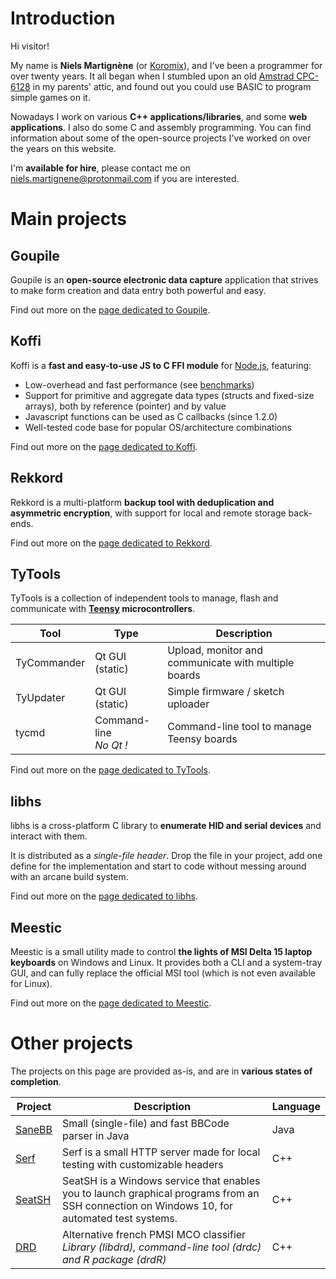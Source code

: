 # Introduction

Hi visitor!

My name is **Niels Martignène** (or [Koromix](https://github.com/Koromix)), and I've been a programmer for over twenty years. It all began when I stumbled upon an old [Amstrad CPC-6128](https://en.wikipedia.org/wiki/Amstrad_CPC#CPC6128) in my parents' attic, and found out you could use BASIC to program simple games on it.

Nowadays I work on various **C++ applications/libraries**, and some **web applications**. I also do some C and assembly programming. You can find information about some of the open-source projects I've worked on over the years on this website.

I'm **available for hire**, please contact me on [niels.martignene@protonmail.com](mailto:niels.martignene@protonmail.com) if you are interested.

# Main projects

## Goupile

Goupile is an **open-source electronic data capture** application that strives to make form creation and data entry both powerful and easy.

Find out more on the [page dedicated to Goupile](goupile).

## Koffi

Koffi is a **fast and easy-to-use JS to C FFI module** for [Node.js](https://nodejs.org/), featuring:

* Low-overhead and fast performance (see [benchmarks](https://koffi.dev/benchmarks))
* Support for primitive and aggregate data types (structs and fixed-size arrays), both by reference (pointer) and by value
* Javascript functions can be used as C callbacks (since 1.2.0)
* Well-tested code base for popular OS/architecture combinations

Find out more on the [page dedicated to Koffi](koffi).

## Rekkord

Rekkord is a multi-platform **backup tool with deduplication and asymmetric encryption**, with support for local and remote storage back-ends.

Find out more on the [page dedicated to Rekkord](rekkord).

## TyTools

TyTools is a collection of independent tools to manage, flash and communicate with **[Teensy](https://www.pjrc.com/teensy/) microcontrollers**.

Tool        | Type                      | Description
----------- | ------------------------- | ----------------------------------------------------
TyCommander | Qt GUI (static)           | Upload, monitor and communicate with multiple boards
TyUpdater   | Qt GUI (static)           | Simple firmware / sketch uploader
tycmd       | Command-line<br>_No Qt !_ | Command-line tool to manage Teensy boards

Find out more on the [page dedicated to TyTools](tytools).

## libhs

libhs is a cross-platform C library to **enumerate HID and serial devices** and interact with them.

It is distributed as a *single-file header*. Drop the file in your project, add one define for the implementation and start to code without messing around with an arcane build system.

Find out more on the [page dedicated to libhs](libhs).

## Meestic

Meestic is a small utility made to control **the lights of MSI Delta 15 laptop keyboards** on Windows and Linux. It provides both a CLI and a system-tray GUI, and can fully replace the official MSI tool (which is not even available for Linux).

Find out more on the [page dedicated to Meestic](meestic).

# Other projects

The projects on this page are provided as-is, and are in **various states of completion**.

Project | Description | Language
------- | ----------- | --------
[SaneBB](https://github.com/Koromix/libraries/blob/master/SaneBB.java) | Small (single-file) and fast BBCode parser in Java | Java
[Serf](https://github.com/Koromix/rygel/tree/master/src/attic#serf) | Serf is a small HTTP server made for local testing with customizable headers | C++
[SeatSH](https://github.com/Koromix/rygel/tree/master/src/attic#seatsh) | SeatSH is a Windows service that enables you to launch graphical programs from an SSH connection on Windows 10, for automated test systems. | C++
[DRD](https://github.com/Koromix/rygel/tree/master/src/drd) | Alternative french PMSI MCO classifier<br>*Library (libdrd), command-line tool (drdc) and R package (drdR)* | C++

